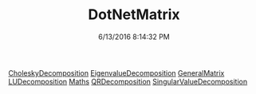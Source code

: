 ﻿---
title: DotNetMatrix
date: 6/13/2016 8:14:32 PM
---

[CholeskyDecomposition](T-DotNetMatrix.CholeskyDecomposition.html)
[EigenvalueDecomposition](T-DotNetMatrix.EigenvalueDecomposition.html)
[GeneralMatrix](T-DotNetMatrix.GeneralMatrix.html)
[LUDecomposition](T-DotNetMatrix.LUDecomposition.html)
[Maths](T-DotNetMatrix.Maths.html)
[QRDecomposition](T-DotNetMatrix.QRDecomposition.html)
[SingularValueDecomposition](T-DotNetMatrix.SingularValueDecomposition.html)
